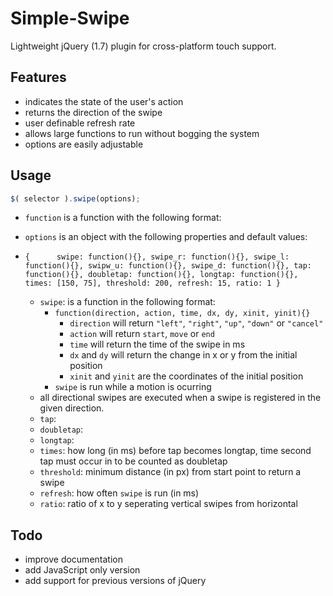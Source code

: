 # Simple-Swipe
Lightweight jQuery (1.7) plugin for cross-platform touch support.

## Features
 - indicates the state of the user's action
 - returns the direction of the swipe
 - user definable refresh rate 
  - allows large functions to run without bogging the system
 - options are easily adjustable

## Usage

```JavaScript
$( selector ).swipe(options);
```  
 - `function` is a function with the following format:
 

 - `options` is an object with the following properties and default values:
  - `{      swipe: function(){},
            swipe_r: function(){},
			swipe_l: function(){},
			swipw_u: function(){},
			swipe_d: function(){},
			tap: function(){},
			doubletap: function(){},
			longtap: function(){},
			times: [150, 75],
			threshold: 200,
            refresh: 15,
            ratio: 1
        }`
    - `swipe`: is a function in the following format:
        - `function(direction, action, time, dx, dy, xinit, yinit){}`
            - `direction` will return `"left"`, `"right"`, `"up"`, `"down"` or `"cancel"`
            - `action` will return `start`, `move` or `end`
            - `time` will return the time of the swipe in ms
            - `dx` and `dy` will return the change in x or y from the initial position
            - `xinit` and `yinit` are the coordinates of the initial position
        - `swipe` is run while a motion is ocurring
    - all directional swipes are executed when a swipe is registered in the given direction.
    - `tap`: 
    - `doubletap`:
    - `longtap`:
    - `times`: how long (in ms) before tap becomes longtap, time second tap must occur in to be counted as doubletap
    - `threshold`: minimum distance (in px) from start point to return a swipe
    - `refresh`: how often `swipe` is run (in ms)
    - `ratio`: ratio of x to y seperating vertical swipes from horizontal


## Todo
 - improve documentation
 - add JavaScript only version
 - add support for previous versions of jQuery
